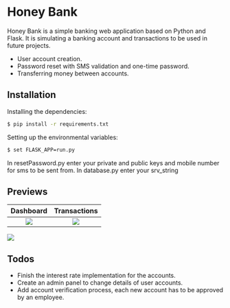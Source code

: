 # Honey Bank

Honey Bank is a simple banking web application based on Python and Flask.
It is simulating a banking account and transactions to be used in future projects. 
 
 - User account creation.
 - Password reset with SMS validation and one-time password.
 - Transferring money between accounts.


## Installation

Installing the dependencies:

```sh
$ pip install -r requirements.txt
```
Setting up the environmental variables:

```sh
$ set FLASK_APP=run.py
```

In resetPassword.py enter your private and public keys and mobile number for sms to be sent from.
In database.py enter your srv_string

## Previews
 Dashboard             |  Transactions
:-------------------------:|:-------------------------:
![](https://i.imgur.com/eY0jNY4.png)  |  ![](https://i.imgur.com/VTsyVls.png)

        

[![](https://i.gyazo.com/5eb8a04bc082be7d9f5c9be5af46e6ac.gif)](https://gyazo.com/5eb8a04bc082be7d9f5c9be5af46e6ac) 

## Todos

- Finish the interest rate implementation for the accounts.
- Create an admin panel to change details of user accounts.
- Add account verification process, each new account has to be approved by an employee.
